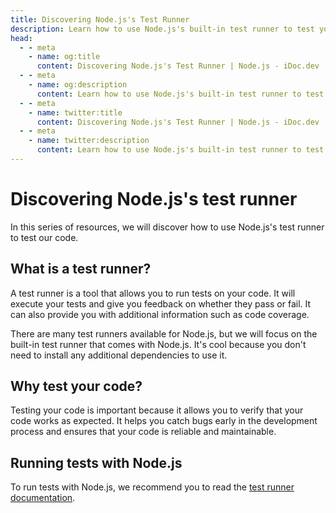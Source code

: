 ```yaml
---
title: Discovering Node.js's Test Runner
description: Learn how to use Node.js's built-in test runner to test your code, ensuring reliability and maintainability.
head:
  - - meta
    - name: og:title
      content: Discovering Node.js's Test Runner | Node.js - iDoc.dev
  - - meta
    - name: og:description
      content: Learn how to use Node.js's built-in test runner to test your code, ensuring reliability and maintainability.
  - - meta
    - name: twitter:title
      content: Discovering Node.js's Test Runner | Node.js - iDoc.dev
  - - meta
    - name: twitter:description
      content: Learn how to use Node.js's built-in test runner to test your code, ensuring reliability and maintainability.
---
```



# Discovering Node.js's test runner

In this series of resources, we will discover how to use Node.js's test runner to test our code.

## What is a test runner?
A test runner is a tool that allows you to run tests on your code. It will execute your tests and give you feedback on whether they pass or fail. It can also provide you with additional information such as code coverage.

There are many test runners available for Node.js, but we will focus on the built-in test runner that comes with Node.js. It's cool because you don't need to install any additional dependencies to use it.

## Why test your code?
Testing your code is important because it allows you to verify that your code works as expected. It helps you catch bugs early in the development process and ensures that your code is reliable and maintainable.

## Running tests with Node.js
To run tests with Node.js, we recommend you to read the [test runner documentation](/nodejs/api/test).